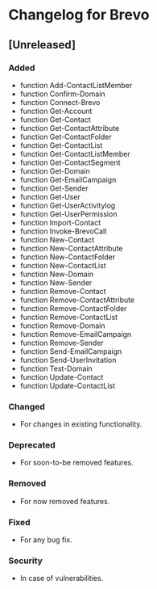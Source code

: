 # Changelog for Brevo

## [Unreleased]

### Added

- function Add-ContactListMember
- function Confirm-Domain
- function Connect-Brevo
- function Get-Account
- function Get-Contact
- function Get-ContactAttribute
- function Get-ContactFolder
- function Get-ContactList
- function Get-ContactListMember
- function Get-ContactSegment
- function Get-Domain
- function Get-EmailCampaign
- function Get-Sender
- function Get-User
- function Get-UserActivitylog
- function Get-UserPermission
- function Import-Contact
- function Invoke-BrevoCall
- function New-Contact
- function New-ContactAttribute
- function New-ContactFolder
- function New-ContactList
- function New-Domain
- function New-Sender
- function Remove-Contact
- function Remove-ContactAttribute
- function Remove-ContactFolder
- function Remove-ContactList
- function Remove-Domain
- function Remove-EmailCampaign
- function Remove-Sender
- function Send-EmailCampaign
- function Send-UserInvitation
- function Test-Domain
- function Update-Contact
- function Update-ContactList

### Changed

- For changes in existing functionality.

### Deprecated

- For soon-to-be removed features.

### Removed

- For now removed features.

### Fixed

- For any bug fix.

### Security

- In case of vulnerabilities.

